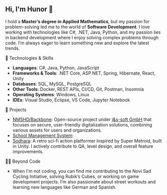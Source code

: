 ## Hi, I'm Hunor 👋

I hold a **Master’s degree in Applied Mathematics**, but my passion for problem-solving led me to the world of **Software Development**. I love working with technologies like C#, .NET, Java, Python, and my passion lies in backend development where I enjoy solving complex problems through code. I’m always eager to learn something new and explore the latest trends.

🔧 Technologies & Skills
- **Languages**: C#, Java, Python, JavaScript
- **Frameworks & Tools**: .NET Core, ASP.NET, Spring, Hibernate, React, Unity
- **Databases**: SQL, MySQL, PostgreSQL
- **Other Tools**: Docker, REST APIs, CI/CD, Git, Postman, Insomnia
- **Operating Systems**: Windows, Linux
- **IDEs**: Visual Studio, Eclipse, VS Code, Jupyter Notebook

🚀 Projects
- [NMSHD/Backbone](https://github.com/nmshd/backbone): Open-source project under [j&s-soft GmbH](https://github.com/js-soft) that focuses on secure, user-friendly digitalization solutions, combining various assets for users and organizations.
- [School Management System](https://github.com/HunorTotBagi/school-management-system): 
- [Sodhara](https://nikolavetnic.itch.io/sodhara): A retro sci-fi action platformer inspired by Super Metroid, built in Unity. I actively contribute to QA, level design, and overall feature improvements.


🚴‍♂️ Beyond Code
- When I'm not coding, you can find me contributing to the Novi Sad Cycling Initiative, solving Rubik’s Cubes, or working on game development projects. I’m also passionate about street workouts and learning new languages like German and Spanish.


<!--
**HunorTotBagi/HunorTotBagi** is a ✨ _special_ ✨ repository because its `README.md` (this file) appears on your GitHub profile.

Here are some ideas to get you started:

- 🔭 I’m currently working on ...
- 🌱 I’m currently learning ...
- 👯 I’m looking to collaborate on ...
- 🤔 I’m looking for help with ...
- 💬 Ask me about ...
- 📫 How to reach me: ...
- 😄 Pronouns: ...
- ⚡ Fun fact: ...
-->
